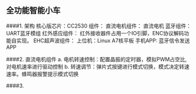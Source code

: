 ## 全功能智能小车
####1. 架构
核心版芯片：CC2530
组件：
    直流电机组件： 直流电机
    蓝牙组件： UART蓝牙模组
    红外感应组件： 红外接收器件占用一个IO引脚，ENC协议解码功能自实现。
    EHC超声波组件：
上位机：Linux A7核平板
手机APP: 蓝牙信令发送APP

####2. 直流电机组件
a. 电机转速控制：配置晶振的定时器，模拟PWM占空比, 对电机速率进行驱动控制
b. 转速调节：弹片式按键进行模式切换，模式决定转速速率。蜂鸣器报警提示模式切换

####3. 
